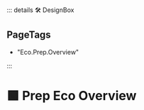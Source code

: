 ::: details 🛠 <dev>DesignBox</dev> 

<h2>PageTags</h2>

- "Eco.Prep.Overview"

:::

# 🟩  <eco>Prep Eco Overview</eco>



